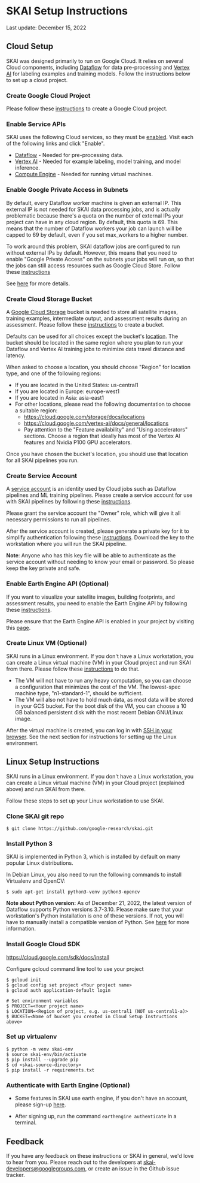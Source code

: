 # SKAI Setup Instructions

Last update: December 15, 2022


## Cloud Setup

SKAI was designed primarily to run on Google Cloud. It relies on several Cloud components, including [Dataflow](https://cloud.google.com/dataflow) for data pre-processing and [Vertex AI](https://cloud.google.com/vertex-ai) for labeling examples and training models. Follow the instructions below to set up a cloud project.


### Create Google Cloud Project

Please follow these [instructions](https://cloud.google.com/resource-manager/docs/creating-managing-projects) to create a Google Cloud project.


### Enable Service APIs

SKAI uses the following Cloud services, so they must be [enabled](https://cloud.google.com/service-usage/docs/enable-disable). Visit each of the following links and click "Enable".



*   [Dataflow](https://console.cloud.google.com/apis/library/dataflow.googleapis.com) - Needed for pre-processing data.
*   [Vertex AI](https://console.cloud.google.com/apis/library/aiplatform.googleapis.com) - Needed for example labeling, model training, and model inference.
*   [Compute Engine](https://console.cloud.google.com/apis/library/compute.googleapis.com) - Needed for running virtual machines.


### Enable Google Private Access in Subnets

By default, every Dataflow worker machine is given an external IP. This external
IP is not needed for SKAI data processing jobs, and is actually problematic
because there's a quota on the number of external IPs your project can have in
any cloud region. By default, this quota is 69. This means that the number of
Dataflow workers your job can launch will be capped to 69 by default, even if
you set max_workers to a higher number.

To work around this problem, SKAI dataflow jobs are configured to run without
external IPs by default. However, this means that you need to enable
"Google Private Access" on the subnets your jobs will run on, so that the jobs
can still access resources such as Google Cloud Store. Follow these
[instructions](https://cloud.google.com/vpc/docs/configure-private-google-access#config-pga)

See [here](https://medium.com/google-cloud/eliminate-auto-scaling-bottlenecks-by-using-private-ips-for-dataflow-workers-23a8a73cecd5) for more details.

### Create Cloud Storage Bucket

A [Google Cloud Storage](https://cloud.google.com/storage) bucket is needed to store all satellite images, training examples, intermediate output, and assessment results during an assessment. Please follow these [instructions](https://cloud.google.com/storage/docs/creating-buckets) to create a bucket.

Defaults can be used for all choices except the bucket's [location](https://cloud.google.com/storage/docs/locations). The bucket should be located in the same region where you plan to run your Dataflow and Vertex AI training jobs to minimize data travel distance and latency.

When asked to choose a location, you should choose "Region" for location type, and one of the following regions:



*   If you are located in the United States: us-central1
*   If you are located in Europe: europe-west1
*   If you are located in Asia: asia-east1
*   For other locations, please read the following documentation to choose a suitable region:
    *   https://cloud.google.com/storage/docs/locations
    *   https://cloud.google.com/vertex-ai/docs/general/locations
    *   Pay attention to the "Feature availability" and "Using accelerators" sections. Choose a region that ideally has most of the Vertex AI features and Nvidia P100 GPU accelerators.

Once you have chosen the bucket's location, you should use that location for all SKAI pipelines you run.


### Create Service Account

A [service account](https://cloud.google.com/iam/docs/service-accounts) is an identity used by Cloud jobs such as Dataflow pipelines and ML training pipelines. Please create a service account for use with SKAI pipelines by following these [instructions](https://cloud.google.com/iam/docs/creating-managing-service-accounts).

Please grant the service account the "Owner" role, which will give it all necessary permissions to run all pipelines.

After the service account is created, please generate a private key for it to simplify authentication following these [instructions](https://cloud.google.com/iam/docs/creating-managing-service-account-keys#creating). Download the key to the workstation where you will run the SKAI pipeline.

**Note**: Anyone who has this key file will be able to authenticate as the service account without needing to know your email or password. So please keep the key private and safe.


### Enable Earth Engine API (Optional)

If you want to visualize your satellite images, building footprints, and assessment results, you need to enable the Earth Engine API by following these [instructions](https://developers.google.com/earth-engine/cloud/earthengine_cloud_project_setup).

Please ensure that the Earth Engine API is enabled in your project by visiting this [page](https://console.cloud.google.com/apis/library/earthengine.googleapis.com).


### Create Linux VM (Optional)

SKAI runs in a Linux environment. If you don't have a Linux workstation, you can create a Linux virtual machine (VM) in your Cloud project and run SKAI from there. Please follow these [instructions](https://cloud.google.com/compute/docs/create-linux-vm-instance) to do that.



*   The VM will not have to run any heavy computation, so you can choose a configuration that minimizes the cost of the VM. The lowest-spec machine type, "n1-standard-1", should be sufficient.
*   The VM will also not have to hold much data, as most data will be stored in your GCS bucket. For the boot disk of the VM, you can choose a 10 GB balanced persistent disk with the most recent Debian GNU/Linux image.

After the virtual machine is created, you can log in with [SSH in your browser](https://cloud.google.com/compute/docs/ssh-in-browser). See the next section for instructions for setting up the Linux environment.


## Linux Setup Instructions

SKAI runs in a Linux environment. If you don't have a Linux workstation, you can create a Linux virtual machine (VM) in your Cloud project (explained above) and run SKAI from there.

Follow these steps to set up your Linux workstation to use SKAI.


### Clone SKAI git repo


```
$ git clone https://github.com/google-research/skai.git
```



### Install Python 3

SKAI is implemented in Python 3, which is installed by default on many popular Linux distributions.

In Debian Linux, you also need to run the following commands to install Virtualenv and OpenCV:


```
$ sudo apt-get install python3-venv python3-opencv
```


**Note about Python version:** As of December 21, 2022, the latest version of Dataflow supports Python versions 3.7-3.10. Please make sure that your workstation's Python installation is one of these versions. If not, you will have to manually install a compatible version of Python. See [here](https://cloud.google.com/dataflow/docs/support/beam-runtime-support) for more information.


### Install Google Cloud SDK

https://cloud.google.com/sdk/docs/install

Configure gcloud command line tool to use your project


```
$ gcloud init
$ gcloud config set project <Your project name>
$ gcloud auth application-default login

# Set environment variables
$ PROJECT=<Your project name>
$ LOCATION=<Region of project, e.g. us-central1 (NOT us-central1-a)>
$ BUCKET=<Name of bucket you created in Cloud Setup Instructions above>
```



### Set up virtualenv


```
$ python -m venv skai-env
$ source skai-env/bin/activate
$ pip install --upgrade pip
$ cd <skai-source-directory>
$ pip install -r requirements.txt
```


### Authenticate with Earth Engine (Optional)
* Some features in SKAI use earth engine, if you don't have an account, please sign-up [here](https://signup.earthengine.google.com/).

* After signing up, run the command `earthengine authenticate` in a terminal.

## Feedback

If you have any feedback on these instructions or SKAI in general, we'd love to hear from you. Please reach out to the developers at [skai-developers@googlegroups.com](mailto:skai-developers@googlegroups.com), or create an issue in the Github issue tracker.
